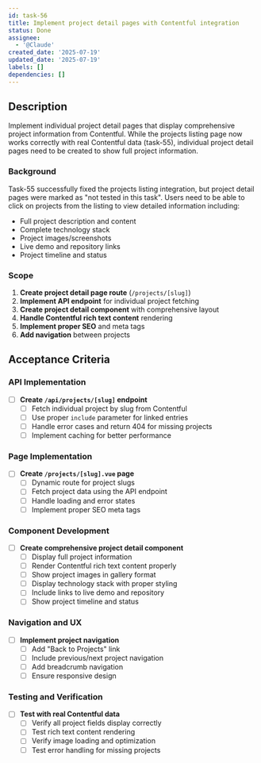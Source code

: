 ```yaml
---
id: task-56
title: Implement project detail pages with Contentful integration
status: Done
assignee:
  - '@Claude'
created_date: '2025-07-19'
updated_date: '2025-07-19'
labels: []
dependencies: []
---
```


## Description

Implement individual project detail pages that display comprehensive project information from Contentful. While the projects listing page now works correctly with real Contentful data (task-55), individual project detail pages need to be created to show full project information.

### Background

Task-55 successfully fixed the projects listing integration, but project detail pages were marked as "not tested in this task". Users need to be able to click on projects from the listing to view detailed information including:
- Full project description and content
- Complete technology stack
- Project images/screenshots
- Live demo and repository links
- Project timeline and status

### Scope

1. **Create project detail page route** (`/projects/[slug]`)
2. **Implement API endpoint** for individual project fetching
3. **Create project detail component** with comprehensive layout
4. **Handle Contentful rich text content** rendering
5. **Implement proper SEO** and meta tags
6. **Add navigation** between projects

## Acceptance Criteria

### API Implementation
- [ ] **Create `/api/projects/[slug]` endpoint**
  - [ ] Fetch individual project by slug from Contentful
  - [ ] Use proper `include` parameter for linked entries
  - [ ] Handle error cases and return 404 for missing projects
  - [ ] Implement caching for better performance

### Page Implementation
- [ ] **Create `/projects/[slug].vue` page**
  - [ ] Dynamic route for project slugs
  - [ ] Fetch project data using the API endpoint
  - [ ] Handle loading and error states
  - [ ] Implement proper SEO meta tags

### Component Development
- [ ] **Create comprehensive project detail component**
  - [ ] Display full project information
  - [ ] Render Contentful rich text content properly
  - [ ] Show project images in gallery format
  - [ ] Display technology stack with proper styling
  - [ ] Include links to live demo and repository
  - [ ] Show project timeline and status

### Navigation and UX
- [ ] **Implement project navigation**
  - [ ] Add "Back to Projects" link
  - [ ] Include previous/next project navigation
  - [ ] Add breadcrumb navigation
  - [ ] Ensure responsive design

### Testing and Verification
- [ ] **Test with real Contentful data**
  - [ ] Verify all project fields display correctly
  - [ ] Test rich text content rendering
  - [ ] Verify image loading and optimization
  - [ ] Test error handling for missing projects
